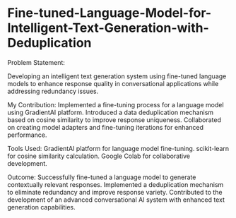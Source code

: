 # Fine-tuned-Language-Model-for-Intelligent-Text-Generation-with-Deduplication
Problem Statement:

Developing an intelligent text generation system using fine-tuned language models to enhance response quality in conversational applications while addressing redundancy issues.

My Contribution:
Implemented a fine-tuning process for a language model using GradientAI platform.
Introduced a data deduplication mechanism based on cosine similarity to improve response uniqueness.
Collaborated on creating model adapters and fine-tuning iterations for enhanced performance.

Tools Used:
GradientAI platform for language model fine-tuning.
scikit-learn for cosine similarity calculation.
Google Colab for collaborative development.

Outcome:
Successfully fine-tuned a language model to generate contextually relevant responses.
Implemented a deduplication mechanism to eliminate redundancy and improve response variety.
Contributed to the development of an advanced conversational AI system with enhanced text generation capabilities.
